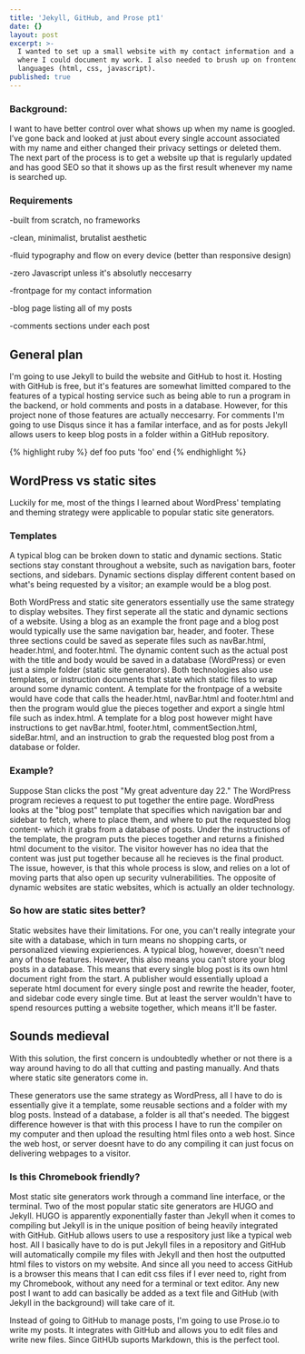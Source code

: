 ```yaml
---
title: 'Jekyll, GitHub, and Prose pt1'
date: {}
layout: post
excerpt: >-
  I wanted to set up a small website with my contact information and a blog
  where I could document my work. I also needed to brush up on frontend
  languages (html, css, javascript).
published: true
---
```

### Background:
I want to have better control over what shows up when my name is googled. I’ve gone back and looked at just about every single account associated with my name and either changed their privacy settings or deleted them. The next part of the process is to get a website up that is regularly updated and has good SEO so that it shows up as the first result whenever my name is searched up.

### Requirements
-built from scratch, no frameworks

-clean, minimalist, brutalist aesthetic

-fluid typography and flow on every device (better than responsive design)

-zero Javascript unless it's absolutly neccesarry

-frontpage for my contact information

-blog page listing all of my posts

-comments sections under each post

## General plan 
I'm going to use Jekyll to build the website and GitHub to host it. Hosting with GitHub is free, but it's features are somewhat limitted compared to the features of a typical hosting service such as being able to run a program in the backend, or hold comments and posts in a database. However, for this project none of those features are actually neccesarry. For comments I'm going to use Disqus since it has a familar interface, and as for posts Jekyll allows users to keep blog posts in a folder within a GitHub repository. 

{% highlight ruby %}
def foo
  puts 'foo'
end
{% endhighlight %}




## WordPress vs static sites
Luckily for me, most of the things I learned about WordPress' templating and theming strategy were applicable to popular static site generators. 

### Templates
A typical blog can be broken down to static and dynamic sections. Static sections stay constant throughout a website, such as navigation bars, footer sections, and sidebars. Dynamic sections display different content based on what's being requested by a visitor; an example would be a blog post. 

Both WordPress and static site generators essentially use the same strategy to display websites. They first seperate all the static and dynamic sections of a website. Using a blog as an example the front page and a blog post would typically use the same navigation bar, header, and footer. These three sections could be saved as seperate files such as navBar.html, header.html, and footer.html. The dynamic content such as the actual post with the title and body would be saved in a database (WordPress) or even just a simple folder (static site generators). Both technologies also use templates, or instruction documents that state which static files to wrap around some dynamic content. A template for the frontpage of a website would have code that calls the header.html, navBar.html and footer.html and then the program would glue the pieces together and export a single html file such as index.html. A template for a blog post however might have instructions to get navBar.html, footer.html, commentSection.html, sideBar.html, and an instruction to grab the requested blog post from a database or folder. 


### Example?
Suppose Stan clicks the post "My great adventure day 22." The WordPress program recieves a request to put together the entire page. WordPress looks at the "blog post" template that specifies which navigation bar and sidebar to fetch, where to place them, and where to put the requested blog content- which it grabs from a database of posts. Under the instructions of the template, the program puts the pieces together and returns a finished html document to the visitor. The visitor however has no idea that the content was just put together because all he recieves is the final product. The issue, however, is that this whole process is slow, and relies on a lot of moving parts that also open up security vulnerabilities. The opposite of dynamic websites are static websites, which is actually an older technology.

### So how are static sites better?
Static websites have their limitations. For one, you can't really integrate your site with a database, which in turn means no shopping carts, or personalized viewing expieriences. A typical blog, however, doesn't need any of those features. However, this also means you can't store your blog posts in a database. This means that every single blog post is its own html document right from the start. A publisher would essentially upload a seperate html document for every single post and rewrite the header, footer, and sidebar code every single time. But at least the server wouldn't have to spend resources putting a website together, which means it'll be faster. 

## Sounds medieval
With this solution, the first concern is undoubtedly whether or not there is a way around having to do all that cutting and pasting manually. And thats where static site generators come in.

These generators use the same strategy as WordPress, all I have to do is essentially give it a template, some reusable sections and a folder with my blog posts. Instead of a database, a folder is all that's needed. The biggest difference however is that with this process I have to run the compiler on my computer and then upload the resulting html files onto a web host. Since the web host, or server doesnt have to do any compiling it can just focus on delivering webpages to a visitor. 

### Is this Chromebook friendly?
Most static site generators work through a command line interface, or the terminal. Two of the most popular static site generators are HUGO and Jekyll. HUGO is apparently exponentially faster than Jekyll when it comes to compiling but Jekyll is in the unique position of being heavily integrated with GitHub. GitHub allows users to use a respository just like a typical web host. All I basically have to do is put Jekyll files in a repository and GitHub will automatically compile my files with Jekyll and then host the outputted html files to vistors on my website. And since all you need to access GitHub is a browser this means that I can edit css files if I ever need to, right from my Chromebook, without any need for a terminal or text editor. Any new post I want to add can basically be added as a text file and GitHub (with Jekyll in the background) will take care of it.

Instead of going to GitHub to manage posts, I'm going to use Prose.io to write my posts. It integrates with GitHub and allows you to edit files and write new files. Since GitHUb suports Markdown, this is the perfect tool.

